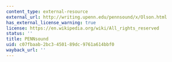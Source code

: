 ```yaml
---
content_type: external-resource
external_url: http://writing.upenn.edu/pennsound/x/Olson.html
has_external_license_warning: true
license: https://en.wikipedia.org/wiki/All_rights_reserved
status: ''
title: PENNsound
uid: c07fbaab-2bc3-4501-89dc-9761a614bbf0
wayback_url: ''
---
```

